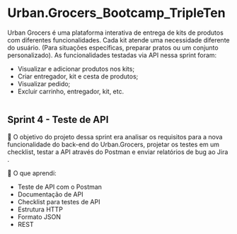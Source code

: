 # Urban.Grocers_Bootcamp_TripleTen

Urban Grocers é uma plataforma interativa de entrega de kits de produtos com diferentes funcionalidades. Cada kit atende uma necessidade diferente do usuário. (Para situações específicas, preparar pratos ou um conjunto personalizado). 
As funcionalidades testadas via API nessa sprint foram:
+ Visualizar e adicionar produtos nos kits;
+ Criar entregador, kit e cesta de produtos;
+ Visualizar pedido;
+ Excluir carrinho, entregador, kit, etc.

<img scr=https://github.com/DharaYasmim/Urban-Grocers_Bootcamp_TripleTen/assets/170812908/72bda17c-d9be-4612-af0c-9dfd5990413d>



## Sprint 4 - Teste de API
:dart: O objetivo do projeto dessa sprint era analisar os requisitos para a nova funcionalidade do back-end do Urban.Grocers, projetar os testes em um checklist, testar a API através do Postman e enviar relatórios de bug ao Jira . <br>

:pushpin: O que aprendi: 
+ Teste de API com o Postman
+ Documentação de API
+ Checklist para testes de API
+ Estrutura HTTP
+ Formato JSON
+ REST
